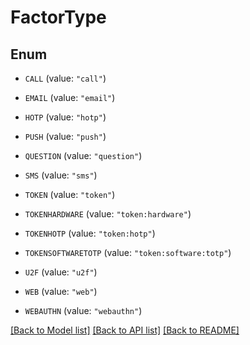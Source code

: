 # FactorType

## Enum


* `CALL` (value: `"call"`)

* `EMAIL` (value: `"email"`)

* `HOTP` (value: `"hotp"`)

* `PUSH` (value: `"push"`)

* `QUESTION` (value: `"question"`)

* `SMS` (value: `"sms"`)

* `TOKEN` (value: `"token"`)

* `TOKENHARDWARE` (value: `"token:hardware"`)

* `TOKENHOTP` (value: `"token:hotp"`)

* `TOKENSOFTWARETOTP` (value: `"token:software:totp"`)

* `U2F` (value: `"u2f"`)

* `WEB` (value: `"web"`)

* `WEBAUTHN` (value: `"webauthn"`)


[[Back to Model list]](../README.md#documentation-for-models) [[Back to API list]](../README.md#documentation-for-api-endpoints) [[Back to README]](../README.md)


